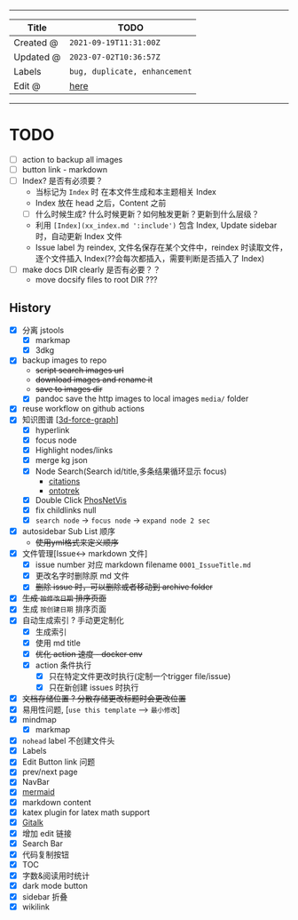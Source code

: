 -----

| Title     | TODO                                               |
| --------- | -------------------------------------------------- |
| Created @ | `2021-09-19T11:31:00Z`                             |
| Updated @ | `2023-07-02T10:36:57Z`                             |
| Labels    | `bug, duplicate, enhancement`                      |
| Edit @    | [here](https://github.com/junxnone/twiki/issues/4) |

-----

# TODO

  - [ ] action to backup all images
  - [ ] button link - markdown
  - [ ] Index? 是否有必须要？
      - 当标记为 `Index` 时 在本文件生成和本主题相关 Index
      - Index 放在 head 之后，Content 之前
      - [ ] 什么时候生成? 什么时候更新？如何触发更新？更新到什么层级？
      - 利用 `[Index](xx_index.md ':include')` 包含 Index, Update sidebar
        时，自动更新 Index 文件
      - Issue label 为 reindex, 文件名保存在某个文件中，reindex 时读取文件，逐个文件插入
        Index(??会每次都插入，需要判断是否插入了 Index)
  - [ ] make docs DIR clearly 是否有必要？？
      - move docsify files to root DIR ???

## History

  - [x] 分离 jstools
      - [x] markmap
      - [x] 3dkg
  - [x] backup images to repo
      - ~~script search images url~~
      - ~~download images and rename it~~
      - ~~save to images dir~~
      - [x] pandoc save the http images to local images `media/` folder
  - [x] reuse workflow on github actions
  - [x] 知识图谱
    \[[3d-force-graph](https://github.com/vasturiano/3d-force-graph)\]
      - [x] hyperlink
      - [x] focus node
      - [x] Highlight nodes/links
      - [x] merge kg json
      - [x] Node Search(Search id/title,多条结果循环显示 focus)
          - [citations](https://github.com/UoA-eResearch/citations/blob/main/index.html#L111)
          - [ontotrek](https://github.com/cidgoh/ontotrek)
      - [x] Double Click
        [PhosNetVis](https://github.com/GumusLab/PhosNetVis)
      - [x] fix childlinks null
      - [x] `search node` -\> `focus node` -\> `expand node 2 sec`
  - [x] autosidebar Sub List 顺序
      - ~~使用yml格式来定义顺序~~
  - [x] 文件管理\[Issue\<-\> markdown 文件\]
      - [x] issue number 对应 markdown filename `0001_IssueTitle.md`
      - [x] 更改名字时删除原 md 文件
      - [x] ~~删除 issue 时，可以删除或者移动到 archive folder~~
  - [x] ~~生成 `按修改日期` 排序页面~~
  - [x] 生成 `按创建日期` 排序页面
  - [x] 自动生成索引 ? 手动更定制化
      - [x] 生成索引
      - [x] 使用 md title
      - [x] ~~优化 action 速度 - docker env~~
      - [x] action 条件执行
          - [x] 只在特定文件更改时执行(定制一个trigger file/issue)
          - [x] 只在新创建 issues 时执行
  - [x] ~~文档存储位置 ? 分散存储更改标题时会更改位置~~
  - [x] 易用性问题, \[`use this template` --\> `最小修改`\]
  - [x] mindmap
      - [x] markmap
  - [x] `nohead` label 不创建文件头
  - [x] Labels
  - [x] Edit Button link 问题
  - [x] prev/next page
  - [x] NavBar
  - [x] [mermaid](https://github.com/Leward/mermaid-docsify)
  - [x] markdown content
  - [x] katex plugin for latex math support
  - [x]
    [Gitalk](https://github.com/gitalk/gitalk/blob/master/readme-cn.md)
  - [x] 增加 edit 链接
  - [x] Search Bar
  - [x] 代码复制按钮
  - [x] TOC
  - [x] 字数&阅读用时统计
  - [x] dark mode button
  - [x] sidebar 折叠
  - [x] wikilink

